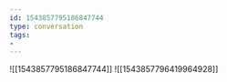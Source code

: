 ```yaml
---
id: 1543857795186847744
type: conversation
tags:
- 
---
```

![[1543857795186847744]]
![[1543857796419964928]]


